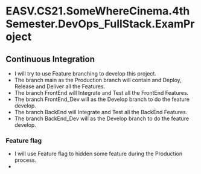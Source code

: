# EASV.CS21.SomeWhereCinema.4thSemester.DevOps_FullStack.ExamProject

## Continuous Integration
- I will try to use Feature branching to develop this project.
- The branch main as the Production branch will contain and Deploy, Release and Deliver all the Features. 
- The branch FrontEnd will Integrate and Test all the FrontEnd Features.
- The branch FrontEnd_Dev will as the Develop branch to do the feature develop.
- The branch BackEnd will Integrate and Test all the BackEnd Features.  
-  The branch BackEnd_Dev will as the Develop branch to do the feature develop.

### Feature flag
- I will use Feature flag to hidden some feature during the Production process.
- 